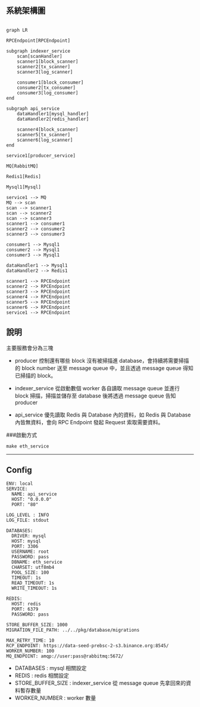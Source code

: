 ## 系統架構圖
```mermaid

graph LR

RPCEndpoint[RPCEndpoint]

subgraph indexer_service
    scan[scanHandler]
    scanner1[block_scanner]
    scanner2[tx_scanner]
    scanner3[log_scanner]

    consumer1[block_consumer]
    consumer2[tx_consumer]
    consumer3[log_consumer]
end

subgraph api_service
    dataHandler1[mysql_handler]
    dataHandler2[redis_handler]

    scanner4[block_scanner]
    scanner5[tx_scanner]
    scanner6[log_scanner]
end

service1[producer_service]

MQ[RabbitMQ]

Redis1[Redis]

Mysql1[Mysql]

service1 --> MQ
MQ --> scan
scan --> scanner1
scan --> scanner2
scan --> scanner3
scanner1 --> consumer1
scanner2 --> consumer2
scanner3 --> consumer3

consumer1 --> Mysql1
consumer2 --> Mysql1
consumer3 --> Mysql1

dataHandler1 --> Mysql1
dataHandler2 --> Redis1

scanner1 --> RPCEndpoint
scanner2 --> RPCEndpoint
scanner3 --> RPCEndpoint
scanner4 --> RPCEndpoint
scanner5 --> RPCEndpoint
scanner6 --> RPCEndpoint
service1 --> RPCEndpoint

```

## 說明
主要服務會分為三塊
* producer
    控制還有哪些 block 沒有被掃描進 database，會持續將需要掃描的 block number 送至 message queue 中，並且透過 message queue 得知已掃描的 block。

* indexer_service
    從啟動數個 worker 各自讀取 message queue 並進行 block 掃描，掃描並儲存至 database 後將透過 message queue 告知 producer
* api_service
    優先讀取 Redis 與 Database 內的資料，如 Redis 與 Database 內皆無資料，會向 RPC Endpoint 發起 Request 索取需要資料。

###啟動方式
```
make eth_service
```
---

## Config
```
ENV: local
SERVICE:
  NAME: api_service
  HOST: "0.0.0.0"
  PORT: "80"

LOG_LEVEL : INFO
LOG_FILE: stdout

DATABASES:
  DRIVER: mysql
  HOST: mysql
  PORT: 3306
  USERNAME: root
  PASSWORD: pass
  DBNAME: eth_service
  CHARSET: utf8mb4
  POOL_SIZE: 100
  TIMEOUT: 1s
  READ_TIMEOUT: 1s
  WRITE_TIMEOUT: 1s

REDIS:
  HOST: redis
  PORT: 6379
  PASSWORD: pass

STORE_BUFFER_SIZE: 1000
MIGRATION_FILE_PATH: ../../pkg/database/migrations

MAX_RETRY_TIME: 10
RCP_ENDPOINT: https://data-seed-prebsc-2-s3.binance.org:8545/
WORKER_NUMBER: 100
MQ_ENDPOINT: amqp://user:pass@rabbitmq:5672/
```

* DATABASES :
    mysql 相關設定
* REDIS :
    redis 相關設定
* STORE_BUFFER_SIZE :
    indexer_service 從 message queue 先拿回來的資料暫存數量
* WORKER_NUMBER :
    worker 數量
